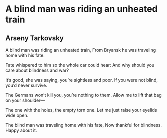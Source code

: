 # A blind man was riding an unheated train
## Arseny Tarkovsky
A blind man was riding an unheated train,
From Bryansk he was traveling home with his fate.

Fate whispered to him so the whole car could hear:
And why should you care about blindness and war?

It’s good, she was saying, you’re sightless and poor.
If you were not blind, you’d never survive.

The Germans won’t kill you, you’re nothing to them.
Allow me to lift that bag on your shoulder—

The one with the holes, the empty torn one.
Let me just raise your eyelids wide open.

The blind man was traveling home with his fate,
Now thankful for blindness. Happy about it.